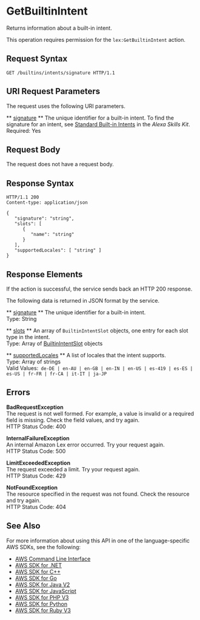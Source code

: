 # GetBuiltinIntent<a name="API_GetBuiltinIntent"></a>

Returns information about a built\-in intent\.

This operation requires permission for the `lex:GetBuiltinIntent` action\.

## Request Syntax<a name="API_GetBuiltinIntent_RequestSyntax"></a>

```
GET /builtins/intents/signature HTTP/1.1
```

## URI Request Parameters<a name="API_GetBuiltinIntent_RequestParameters"></a>

The request uses the following URI parameters\.

 ** [signature](#API_GetBuiltinIntent_RequestSyntax) **   <a name="lex-GetBuiltinIntent-request-signature"></a>
The unique identifier for a built\-in intent\. To find the signature for an intent, see [Standard Built\-in Intents](https://developer.amazon.com/public/solutions/alexa/alexa-skills-kit/docs/built-in-intent-ref/standard-intents) in the *Alexa Skills Kit*\.  
Required: Yes

## Request Body<a name="API_GetBuiltinIntent_RequestBody"></a>

The request does not have a request body\.

## Response Syntax<a name="API_GetBuiltinIntent_ResponseSyntax"></a>

```
HTTP/1.1 200
Content-type: application/json

{
   "signature": "string",
   "slots": [ 
      { 
         "name": "string"
      }
   ],
   "supportedLocales": [ "string" ]
}
```

## Response Elements<a name="API_GetBuiltinIntent_ResponseElements"></a>

If the action is successful, the service sends back an HTTP 200 response\.

The following data is returned in JSON format by the service\.

 ** [signature](#API_GetBuiltinIntent_ResponseSyntax) **   <a name="lex-GetBuiltinIntent-response-signature"></a>
The unique identifier for a built\-in intent\.  
Type: String

 ** [slots](#API_GetBuiltinIntent_ResponseSyntax) **   <a name="lex-GetBuiltinIntent-response-slots"></a>
An array of `BuiltinIntentSlot` objects, one entry for each slot type in the intent\.  
Type: Array of [BuiltinIntentSlot](API_BuiltinIntentSlot.md) objects

 ** [supportedLocales](#API_GetBuiltinIntent_ResponseSyntax) **   <a name="lex-GetBuiltinIntent-response-supportedLocales"></a>
A list of locales that the intent supports\.  
Type: Array of strings  
Valid Values:` de-DE | en-AU | en-GB | en-IN | en-US | es-419 | es-ES | es-US | fr-FR | fr-CA | it-IT | ja-JP` 

## Errors<a name="API_GetBuiltinIntent_Errors"></a>

 **BadRequestException**   
The request is not well formed\. For example, a value is invalid or a required field is missing\. Check the field values, and try again\.  
HTTP Status Code: 400

 **InternalFailureException**   
An internal Amazon Lex error occurred\. Try your request again\.  
HTTP Status Code: 500

 **LimitExceededException**   
The request exceeded a limit\. Try your request again\.  
HTTP Status Code: 429

 **NotFoundException**   
The resource specified in the request was not found\. Check the resource and try again\.  
HTTP Status Code: 404

## See Also<a name="API_GetBuiltinIntent_SeeAlso"></a>

For more information about using this API in one of the language\-specific AWS SDKs, see the following:
+  [ AWS Command Line Interface](https://docs.aws.amazon.com/goto/aws-cli/lex-models-2017-04-19/GetBuiltinIntent) 
+  [ AWS SDK for \.NET](https://docs.aws.amazon.com/goto/DotNetSDKV3/lex-models-2017-04-19/GetBuiltinIntent) 
+  [ AWS SDK for C\+\+](https://docs.aws.amazon.com/goto/SdkForCpp/lex-models-2017-04-19/GetBuiltinIntent) 
+  [ AWS SDK for Go](https://docs.aws.amazon.com/goto/SdkForGoV1/lex-models-2017-04-19/GetBuiltinIntent) 
+  [ AWS SDK for Java V2](https://docs.aws.amazon.com/goto/SdkForJavaV2/lex-models-2017-04-19/GetBuiltinIntent) 
+  [ AWS SDK for JavaScript](https://docs.aws.amazon.com/goto/AWSJavaScriptSDK/lex-models-2017-04-19/GetBuiltinIntent) 
+  [ AWS SDK for PHP V3](https://docs.aws.amazon.com/goto/SdkForPHPV3/lex-models-2017-04-19/GetBuiltinIntent) 
+  [ AWS SDK for Python](https://docs.aws.amazon.com/goto/boto3/lex-models-2017-04-19/GetBuiltinIntent) 
+  [ AWS SDK for Ruby V3](https://docs.aws.amazon.com/goto/SdkForRubyV3/lex-models-2017-04-19/GetBuiltinIntent) 